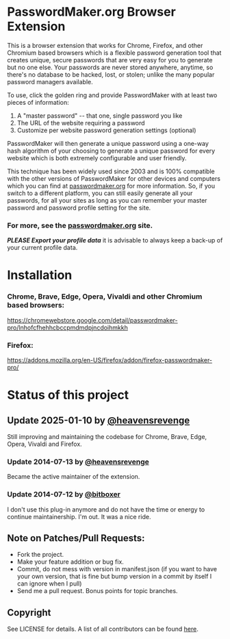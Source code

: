 # PasswordMaker.org Browser Extension

This is a browser extension that works for Chrome, Firefox, and other Chromium based browsers which is a flexible password generation tool that creates unique, secure passwords that are very easy for you to generate but no one else.
Your passwords are never stored anywhere, anytime, so there's no database to be hacked, lost, or stolen; unlike the many popular password managers available.

To use, click the golden ring and provide PasswordMaker with at least two pieces of information: 
1) A "master password" -- that one, single password you like
2) The URL of the website requiring a password
3) Customize per website password generation settings (optional)

PasswordMaker will then generate a unique password using a one-way hash algorithm of your choosing to generate a unique password for every website which is both extremely configurable and user friendly.

This technique has been widely used since 2003 and is 100% compatible with the other versions of PasswordMaker for other devices and computers which you can find at [passwordmaker.org](https://www.passwordmaker.org/) for more information.  So, if you switch to a different platform, you can still easily generate all your passwords, for all your sites as long as you can remember your master password and password profile setting for the site.

### For more, see the [passwordmaker.org](https://www.passwordmaker.org/) site.

**_PLEASE Export your profile data_** it is advisable to always keep a back-up of your current profile data.

# Installation
### Chrome, Brave, Edge, Opera, Vivaldi and other Chromium based browsers:
https://chromewebstore.google.com/detail/passwordmaker-pro/lnhofcfhehhcbccpmdmdpjncdoihmkkh

### Firefox:
https://addons.mozilla.org/en-US/firefox/addon/firefox-passwordmaker-pro/

# Status of this project

## Update 2025-01-10 by [@heavensrevenge](https://github.com/heavensrevenge)

Still improving and maintaining the codebase for Chrome, Brave, Edge, Opera, Vivaldi and Firefox.

### Update 2014-07-13 by [@heavensrevenge](https://github.com/heavensrevenge)

Became the active maintainer of the extension.

### Update 2014-07-12 by [@bitboxer](https://github.com/bitboxer)

I don't use this plug-in anymore and do not have the time or energy to continue maintainership.
I'm out. It was a nice ride.

## Note on Patches/Pull Requests:

* Fork the project.
* Make your feature addition or bug fix.
* Commit, do not mess with version in manifest.json
  (if you want to have your own version, that is fine but bump version in a commit by itself I can ignore when I pull)
* Send me a pull request. Bonus points for topic branches.

## Copyright

See LICENSE for details. A list of all contributors can be found [here](https://github.com/passwordmaker/chrome-passwordmaker/contributors).
